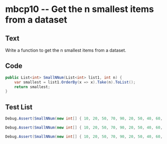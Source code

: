 # mbcp10 -- Get the n smallest items from a dataset

## Text

Write a function to get the n smallest items from a dataset.

## Code

```csharp
public List<int> SmallNNum(List<int> list1, int n) {
    var smallest = list1.OrderBy(x => x).Take(n).ToList();
    return smallest;
}
```

## Test List

```csharp
Debug.Assert(SmallNNum(new int[] { 10, 20, 50, 70, 90, 20, 50, 40, 60, 80, 100 }, 2).SequenceEqual(new int[] { 10, 20 }));
```

```csharp
Debug.Assert(SmallNNum(new int[] { 10, 20, 50, 70, 90, 20, 50, 40, 60, 80, 100 }, 5).SequenceEqual(new int[] { 10, 20, 20, 40, 50 }));
```

```csharp
Debug.Assert(SmallNNum(new int[] { 10, 20, 50, 70, 90, 20, 50, 40, 60, 80, 100 }, 3).SequenceEqual(new int[] { 10, 20, 20 }));
```
